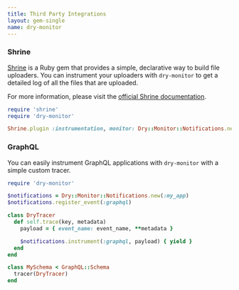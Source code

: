 ```yaml
---
title: Third Party Integrations
layout: gem-single
name: dry-monitor
---
```


### Shrine

[Shrine](https://shrine.io) is a Ruby gem that provides a simple, declarative way to build file uploaders. You can instrument your uploaders with `dry-monitor` to get a detailed log of all the files that are uploaded.

For more information, please visit the [official Shrine documentation](https://shrinerb.com/docs/plugins/instrumentation).

```ruby
require 'shrine'
require 'dry-monitor'

Shrine.plugin :instrumentation, monitor: Dry::Monitor::Notifications.new(:my_app)
```

### GraphQL

You can easily instrument GraphQL applications with `dry-monitor` with a simple custom tracer.

```ruby
require 'dry-monitor'

$notifications = Dry::Monitor::Notifications.new(:my_app)
$notifications.register_event(:graphql)

class DryTracer
  def self.trace(key, metadata)
    payload = { event_name: event_name, **metadata }

    $notifications.instrument(:graphql, payload) { yield }
  end
end

class MySchema < GraphQL::Schema
  tracer(DryTracer)
end
```